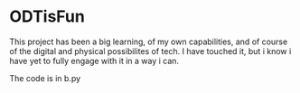 # ODTisFun
This project has been a big learning, of my own capabilities, and of course of the digital and physical possibilites of tech.
I have touched it, but i know i have yet to fully engage with it in a way i can. 

The code is in b.py
